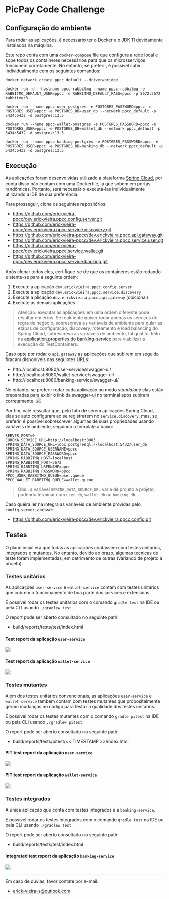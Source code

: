 # PicPay Code Challenge

## Configuração do ambiente
Para rodar as aplicações, é necessário ter o [Docker](https://www.docker.com/products/docker-desktop) e o [JDK 11](https://adoptopenjdk.net) devidamente instalados na máquina.

Este repo conta com uma `docker-compose` file que configura a rede local e sobe todos os containeres necessários para que os microsserviços funcionem corretamente. No entanto, se preferir, é possível subir individualmente com os seguintes comandos:
```
docker network create ppcc_default --driver=bridge  

docker run -d --hostname ppcc-rabbitmq --name ppcc-rabbitmq -e RABBITMQ_DEFAULT_USER=ppcc -e RABBITMQ_DEFAULT_PASS=ppcc -p 5672:5672 rabbitmq:3  

docker run --name ppcc-user-postgres -e POSTGRES_PASSWORD=ppcc -e POSTGRES_USER=ppcc -e POSTGRES_DB=user_db --network ppcc_default -p 5434:5432 -d postgres:13.5

docker run --name ppcc-wallet-postgres -e POSTGRES_PASSWORD=ppcc -e POSTGRES_USER=ppcc -e POSTGRES_DB=wallet_db --network ppcc_default -p 5434:5432 -d postgres:13.5

docker run --name ppcc-banking-postgres -e POSTGRES_PASSWORD=ppcc -e POSTGRES_USER=ppcc -e POSTGRES_DB=banking_db --network ppcc_default -p 5434:5432 -d postgres:13.5
```

## Execução
As aplicações foram desenvolvidas utilizado a plataforma [Spring Cloud](https://spring.io/projects/spring-cloud), por conta disso não contam com uma Dockerfile, já que sobem em portas randômicas. Portanto, será necessário executá-las individualmente utilizando a IDE de sua preferência.

Para prosseguir, clone os seguintes repositórios:
- https://github.com/erickvieira-ppcc/dev.erickvieira.ppcc.config.server.git
- https://github.com/erickvieira-ppcc/dev.erickvieira.ppcc.service.discovery.git
- https://github.com/erickvieira-ppcc/dev.erickvieira.ppcc.api.gateway.git
- https://github.com/erickvieira-ppcc/dev.erickvieira.ppcc.service.user.git
- https://github.com/erickvieira-ppcc/dev.erickvieira.ppcc.service.wallet.git
- https://github.com/erickvieira-ppcc/dev.erickvieira.ppcc.service.banking.git

Após clonar todos eles, certifique-se de que os containeres estão rodando e atente-se para a seguinte ordem:
1. Execute a aplicação `dev.erickvieira.ppcc.config.server`
2. Execute a aplicação `dev.erickvieira.ppcc.service.discovery`
3. Execute a plicação `dev.erickvieira.ppcc.api.gateway` (opicional)
4. Execute as demais aplicações

> Atenção: executar as aplicações em uma ordem diferente pode resultar em erros. Se realmente quiser rodar apenas os serviços de regra de negócio, sobrescreva as variáveis de ambiente para pular as etapas de configuração, discovery, roteamento e load balancing do Spring Cloud, sobrescreva as variáveis de ambiente, tal qual foi feito na [application.properties do banking-service](https://github.com/erickvieira-ppcc/dev.erickvieira.ppcc.service.banking/blob/main/src/main/resources/application-test.properties) para viabilizar a execução do TestContainers.

Caso opte por rodar o `api.gateway` as aplicações que subirem em seguida firacam disponíveis nas seguintes URLs:
- http://localhost:8080/user-service/swagger-ui/
- http://localhost:8080/wallet-service/swagger-ui/
- http://localhost:8080/banking-service/swagger-ui/

No entanto, se preferir rodar cada aplicação no modo _standalone_ elas estão preparadas para exibir o link da swagger-ui no terminal após subirem corretamente.
![](swagger-ui-running-port.png)

Por fim, vale ressaltar que, pelo fato de serem aplicações Spring Cloud, elas se auto configuram ao se registrarem  no `service.discovery`, mas, se preferir, é possível sobrescrever algumas de suas propriedades usando variáveis de ambiente, seguindo o template a baixo:
```
SERVER_PORT=0  
EUREKA_SERVICE_URL=http://localhost:8083  
SPRING_DATA_SOURCE_URL=jdbc:postgresql://localhost:5432/user_db  
SPRING_DATA_SOURCE_USERNAME=ppcc  
SPRING_DATA_SOURCE_PASSWORD=ppcc  
SPRING_RABBITMQ_HOST=localhost  
SPRING_RABBITMQ_PORT=5672  
SPRING_RABBITMQ_USERNAME=ppcc  
SPRING_RABBITMQ_PASSWORD=ppcc  
PPCC_USER_RABBITMQ_QUEUE=user.queue  
PPCC_WALLET_RABBITMQ_QUEUE=wallet.queue  
```

> Obs.: a variável `SPRING_DATA_SOURCE_URL` varia de projeto a projeto, podendo terminar com `user_db`, `wallet_db` ou `banking_db`.

Caso queira ler na íntegra as variáveis de ambiente providas pelo `config.server`, acesse:
- https://github.com/erickvieira-ppcc/dev.erickvieira.ppcc.config.git

## Testes

O plano incial era que todas as aplicações contassem com testes unitários, integrados e mutantes. No entanto, devido ao prazo, algumas tecnicas de teste foram implementadas, em detrimento de outras (variando de projeto a projeto).

### Testes unitários  

As aplicações `user-service` e `wallet-service` contam com testes unitários que cobrem o funcionamento de boa parte dos services e extensions.  

É possível rodar os testes unitários com o comando `gradle test` na IDE ou pela CLI usando `./gradlew test`.

O report pode ser aberto consultado no seguinte path:
- build/reports/tests/test/index.html

#### Test report da aplicação `user-service`
![](user-service-unit-tests-report.png)
#### Test report da aplicação `wallet-service`
![](wallet-service-unit-tests-report.png)

### Testes mutantes  

Além dos testes unitários convencionais, as aplicações `user-service` e `wallet-service` também contam com testes mutantes que propositalmente geram mudanças no código para testar a qualidade dos testes unitários.  

É possível rodar os testes mutantes com o comando `gradle pitest` na IDE ou pela CLI usando `./gradlew pitest`.

O report pode ser aberto consultado no seguinte path:
- build/reports/tests/pitest/<< TIMESTAMP >>/index.html

#### PIT test report da aplicação `user-service`
![](user-service-mutation-tests-report.png)
#### PIT test report da aplicação `wallet-service`
![](wallet-service-mutation-tests-report.png)

### Testes integrados  

A única aplicação que conta com testes integrados é a `banking-service`.  

É possível rodar os testes integrados com o comando `gradle test` na IDE ou pela CLI usando `./gradlew test`.

O report pode ser aberto consultado no seguinte path:
- build/reports/tests/test/index.html

#### Integrated test report da aplicação `banking-service`
![](banking-service-integrated-tests-report.png)

---

Em caso de dúvias, favor contate por e-mail:
- erick-vieira-s@outlook.com